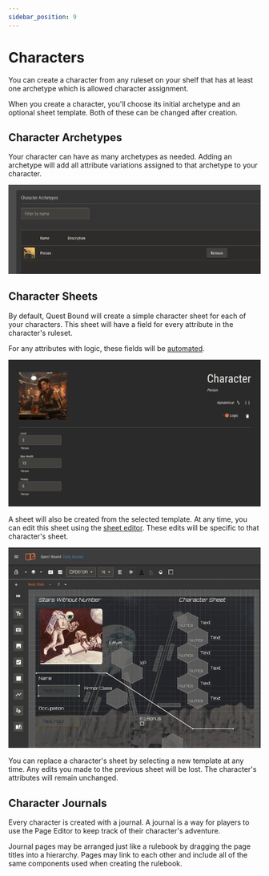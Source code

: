 ```yaml
---
sidebar_position: 9
---
```


# Characters

You can create a character from any ruleset on your shelf that has at least one archetype which is allowed character assignment.

When you create a character, you'll choose its initial archetype and an optional sheet template. Both of these can be changed after creation.

## Character Archetypes

Your character can have as many archetypes as needed. Adding an archetype will add all attribute variations assigned to that archetype to your character.

![img](./img/archetype-select.png)

## Character Sheets

By default, Quest Bound will create a simple character sheet for each of your characters. This sheet will have a field for every attribute in the character's ruleset.

For any attributes with logic, these fields will be [automated](./attributes/controlling-attributes.md).

![img](./attributes/img/simple-character.png)

A sheet will also be created from the selected template. At any time, you can edit this sheet using the [sheet editor](./sheet-templates.md). These edits will be specific to that
character's sheet.

![img](./img/sheet-editor.png)

You can replace a character's sheet by selecting a new template at any time. Any edits you made to the previous sheet will be lost. The character's attributes will remain unchanged.

## Character Journals

Every character is created with a journal. A journal is a way for players to use the Page Editor to keep track of their character's adventure.

Journal pages may be arranged just like a rulebook by dragging the page titles into a hierarchy. Pages may link to each other and include all of the same components used when creating the rulebook.
